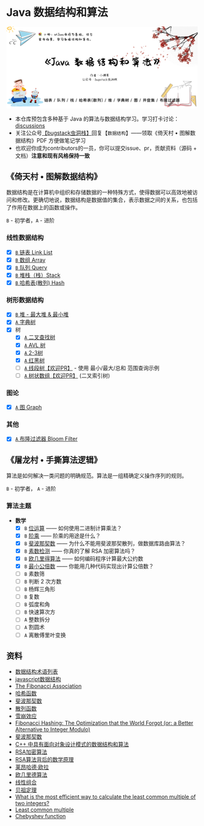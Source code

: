 # Java 数据结构和算法

![](/docs/images/background.png?raw=true)

- 本仓库预包含多种基于 Java 的算法与数据结构学习。学习打卡讨论：[discussions](https://github.com/fuzhengwei/java-algorithms/discussions)
- 关注公众号[【bugstack虫洞栈】](https://mp.weixin.qq.com/s/6ro45s4UWar7yt2gXQb5iw)回复【`数据结构`】——领取《倚天村 • 图解数据结构》PDF 方便做笔记学习
- 也欢迎你成为contributors的一员，你可以提交issue、pr，贡献资料（源码 + 文档）**注意和现有风格保持一致**

## 《倚天村 • 图解数据结构》

数据结构是在计算机中组织和存储数据的一种特殊方式，使得数据可以高效地被访问和修改。更确切地说，数据结构是数据值的集合，表示数据之间的关系，也包括了作用在数据上的函数或操作。

`B` - 初学者，`A` - 进阶

### 线性数据结构

- [x] [`B` 链表 Link List](https://bugstack.cn/md/algorithm/data-structures/2022-07-22-linked-list.html)
- [x] [`B` 数组 Array](https://bugstack.cn/md/algorithm/data-structures/2022-07-30-array-list.html)
- [x] [`B` 队列 Query](https://bugstack.cn/md/algorithm/data-structures/2022-08-06-queue.html)
- [x] [`B` 堆栈（栈）Stack](https://bugstack.cn/md/algorithm/data-structures/2022-08-17-stack.html)
- [x] [`B` 哈希表(散列) Hash](https://bugstack.cn/md/algorithm/data-structures/2022-08-27-hash-table.html)

### 树形数据结构

- [x] [`B` 堆 - 最大堆 & 最小堆](https://bugstack.cn/md/algorithm/data-structures/2022-09-03-heap.html)
- [x] [`A` 字典树](https://bugstack.cn/md/algorithm/data-structures/2022-09-14-trie.html)
- [x] 树
  - [x] [`A` 二叉查找树](https://bugstack.cn/md/algorithm/data-structures/2022-09-18-tree.html)
  - [x] [`A` AVL 树](https://bugstack.cn/md/algorithm/data-structures/2022-09-26-tree-avl.html)
  - [x] [`A` 2-3树](https://bugstack.cn/md/algorithm/data-structures/2022-10-01-tree-2-3.html)
  - [x] [`A` 红黑树](https://bugstack.cn/md/algorithm/data-structures/2022-10-02-tree-red-black.html)
  - [ ] [`A` 线段树【欢迎PR】](https://github.com/fuzhengwei/java-algorithms/blob/main/data-structures/src/main/java/tree/SegmentTree.java) - 使用 最小/最大/总和 范围查询示例
  - [ ] [`A` 树状数组【欢迎PR】](https://github.com/fuzhengwei/java-algorithms/blob/main/data-structures/src/main/java/tree/FenwickTree.java) (二叉索引树)

### 图论

- [x] [`A` 图 Graph](https://bugstack.cn/md/algorithm/data-structures/2022-10-03-graph.html)

### 其他

- [x] [`A` 布隆过滤器 Bloom Filter](https://bugstack.cn/md/algorithm/data-structures/2022-10-05-bloom-filter.html)

## 《屠龙村 • 手撕算法逻辑》

算法是如何解决一类问题的明确规范。算法是一组精确定义操作序列的规则。


`B` - 初学者， `A` - 进阶

### 算法主题

- **数学**
  - [x] `B` [位运算](https://bugstack.cn/md/algorithm/logic/math/2022-10-30-bits.html) —— 如何使用二进制计算乘法？
  - [x] `B` [阶乘](https://bugstack.cn/md/algorithm/logic/math/2022-10-30-factorial.html) —— 阶乘的用途是什么？
  - [x] `B` [斐波那契数](https://bugstack.cn/md/algorithm/logic/math/2022-11-05-fibonacci.html) —— 为什么不能用斐波那契散列，做数据库路由算法？
  - [x] `B` [素数检测](https://bugstack.cn/md/algorithm/logic/math/2022-11-20-primality.html) —— 你真的了解 RSA 加密算法吗？
  - [x] `B` [欧几里得算法](https://bugstack.cn/md/algorithm/logic/math/2022-11-28-euclidean.html) —— 如何编码程序计算最大公约数
  - [x] `B` [最小公倍数](https://bugstack.cn/md/algorithm/logic/math/2022-12-04-least-common-multiple.html) —— 你能用几种代码实现出计算公倍数？
  - [ ] `B` 素数筛
  - [ ] `B` 判断 2 次方数
  - [ ] `B` 杨辉三角形
  - [ ] `B` 复数
  - [ ] `B` 弧度和角 
  - [ ] `B` 快速算次方
  - [ ] `A` 整数拆分
  - [ ] `A` 割圆术
  - [ ] `A` 离散傅里叶变换 

## 资料

- [数据结构术语列表](https://zh.wikipedia.org/wiki/%E6%95%B0%E6%8D%AE%E7%BB%93%E6%9E%84%E6%9C%AF%E8%AF%AD%E5%88%97%E8%A1%A8)
- [javascript数据结构](https://github.com/trekhleb/javascript-algorithms)
- [The Fibonacci Association](https://en.wikipedia.org/wiki/The_Fibonacci_Association)
- [哈希函数](https://en.wikipedia.org/wiki/Hash_function)
- [斐波那契数](https://en.wikipedia.org/wiki/Fibonacci_number#Mathematics)
- [散列函数](https://zh.wikipedia.org/wiki/%E6%95%A3%E5%88%97%E5%87%BD%E6%95%B8)
- [雪崩效应](https://en.wikipedia.org/wiki/Avalanche_effect)
- [Fibonacci Hashing: The Optimization that the World Forgot (or: a Better Alternative to Integer Modulo)](https://probablydance.com/2018/06/16/fibonacci-hashing-the-optimization-that-the-world-forgot-or-a-better-alternative-to-integer-modulo/)
- [斐波那契数](https://en.wikipedia.org/wiki/Fibonacci_number#Relation_to_the_golden_ratio)
- [C++ 中具有面向对象设计模式的数据结构和算法](https://book.huihoo.com/data-structures-and-algorithms-with-object-oriented-design-patterns-in-c++/html/page214.html)
- [RSA加密算法](https://zh.wikipedia.org/wiki/RSA%E5%8A%A0%E5%AF%86%E6%BC%94%E7%AE%97%E6%B3%95)
- [RSA算法背后的数学原理](https://luyuhuang.tech/2019/10/24/mathematics-principle-of-rsa-algorithm.html)
- [莱昂哈德·欧拉](https://en.wikipedia.org/wiki/Leonhard_Euler)
- [欧几里德算法](https://en.wikipedia.org/wiki/Euclidean_algorithm)
- [线性组合](https://en.wikipedia.org/wiki/Linear_combination)
- [贝祖定理](https://en.wikipedia.org/wiki/B%C3%A9zout%27s_identity)
- [What is the most efficient way to calculate the least common multiple of two integers?](https://stackoverflow.com/questions/3154454/what-is-the-most-efficient-way-to-calculate-the-least-common-multiple-of-two-int/3154503#3154503)
- [Least common multiple](https://en.wikipedia.org/wiki/Least_common_multiple)
- [Chebyshev function](https://en.wikipedia.org/wiki/Chebyshev_function)
